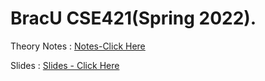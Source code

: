 
# BracU CSE421(Spring 2022).


Theory Notes : [Notes-Click Here](https://docs.google.com/document/d/1W8Ym2UsayXdN_4ZzKO2hYd2WBOhjzHXNKIwv8jcUA-E/edit#heading=h.8xa30cvlr2yc)

Slides : [Slides - Click Here](https://drive.google.com/drive/u/0/folders/1kjM1Eb9peaNh8bD7XI3XhYE4BNTQtvu1)
